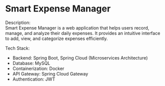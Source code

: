 # Smart Expense Manager

Description:                                                                                                                                                                                                            
Smart Expense Manager is a web application that helps users record, manage, and analyze their daily expenses. It provides an intuitive interface to add, view, and categorize expenses efficiently.


Tech Stack:                                                                                                                                                                                                    
- Backend: Spring Boot, Spring Cloud (Microservices Architecture)                                                                                                                                                      
- Database: MySQL                                                                                                                                                                                                      
- Containerization: Docker                                                                                                                                                                                             
- API Gateway: Spring Cloud Gateway                                                                                                                                                                                    
- Authentication: JWT                                                                                                                                                                                                  
